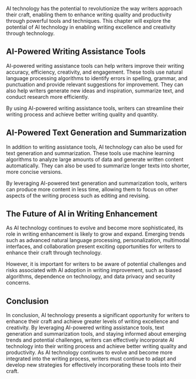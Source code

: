 
AI technology has the potential to revolutionize the way writers approach their craft, enabling them to enhance writing quality and productivity through powerful tools and techniques. This chapter will explore the potential of AI technology in enabling writing excellence and creativity through technology.

AI-Powered Writing Assistance Tools
-----------------------------------

AI-powered writing assistance tools can help writers improve their writing accuracy, efficiency, creativity, and engagement. These tools use natural language processing algorithms to identify errors in spelling, grammar, and punctuation and provide relevant suggestions for improvement. They can also help writers generate new ideas and inspiration, summarize text, and conduct research more efficiently.

By using AI-powered writing assistance tools, writers can streamline their writing process and achieve better writing quality and quantity.

AI-Powered Text Generation and Summarization
--------------------------------------------

In addition to writing assistance tools, AI technology can also be used for text generation and summarization. These tools use machine learning algorithms to analyze large amounts of data and generate written content automatically. They can also be used to summarize longer texts into shorter, more concise versions.

By leveraging AI-powered text generation and summarization tools, writers can produce more content in less time, allowing them to focus on other aspects of the writing process such as editing and revising.

The Future of AI in Writing Enhancement
---------------------------------------

As AI technology continues to evolve and become more sophisticated, its role in writing enhancement is likely to grow and expand. Emerging trends such as advanced natural language processing, personalization, multimodal interfaces, and collaboration present exciting opportunities for writers to enhance their craft through technology.

However, it is important for writers to be aware of potential challenges and risks associated with AI adoption in writing improvement, such as biased algorithms, dependence on technology, and data privacy and security concerns.

Conclusion
----------

In conclusion, AI technology presents a significant opportunity for writers to enhance their craft and achieve greater levels of writing excellence and creativity. By leveraging AI-powered writing assistance tools, text generation and summarization tools, and staying informed about emerging trends and potential challenges, writers can effectively incorporate AI technology into their writing process and achieve better writing quality and productivity. As AI technology continues to evolve and become more integrated into the writing process, writers must continue to adapt and develop new strategies for effectively incorporating these tools into their craft.

